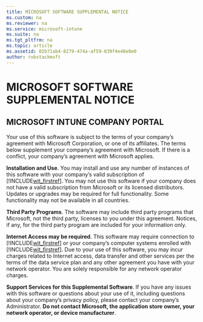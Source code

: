 ```yaml
---
title: MICROSOFT SOFTWARE SUPPLEMENTAL NOTICE
ms.custom: na
ms.reviewer: na
ms.service: microsoft-intune
ms.suite: na
ms.tgt_pltfrm: na
ms.topic: article
ms.assetid: 02b71ab4-8279-474a-af59-839f4e48e0e0
author: robstackmsft
---
```

# MICROSOFT SOFTWARE SUPPLEMENTAL NOTICE

## MICROSOFT INTUNE COMPANY PORTAL
Your use of this software is subject to the terms of your company’s agreement with Microsoft Corporation, or one of its affiliates. The terms below supplement your company’s agreement with Microsoft. If there is a conflict, your company’s agreement with Microsoft applies.

**Installation and Use**. You may install and use any number of instances of this software with your company’s valid subscription of [!INCLUDE[wit_firstref](./includes/wit_firstref_md.md)]. You may not use this software if your company does not have a valid subscription from Microsoft or its licensed distributors. Updates or upgrades may be required for full functionality. Some functionality may not be available in all countries.

**Third Party Programs**. The software may include third party programs that Microsoft, not the third party, licenses to you under this agreement. Notices, if any, for the third party program are included for your information only.

**Internet Access may be required**. This software may require connection to [!INCLUDE[wit_firstref](./includes/wit_firstref_md.md)] or your company’s computer systems enrolled with [!INCLUDE[wit_firstref](./includes/wit_firstref_md.md)]. Due to your use of this software, you may incur charges related to Internet access, data transfer and other services per the terms of the data service plan and any other agreement you have with your network operator. You are solely responsible for any network operator charges.

**Support Services for this Supplemental Software**. If you have any issues with this software or questions about your use of it, including questions about your company’s privacy policy, please contact your company’s Administrator. **Do not contact Microsoft, the application store owner, your network operator, or device manufacturer**.

